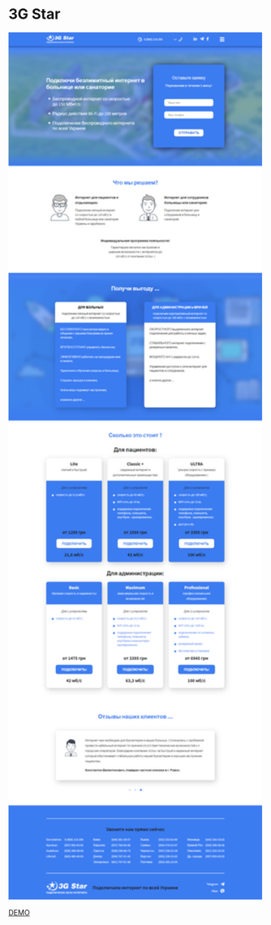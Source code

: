 # 3G Star

<img src="screenshots/scrnli_15-08-2019_16-17-02.png" width="500" alt="Project screenshot">

[DEMO](https://lowlifeboy.github.io/internet-3gstar/)
